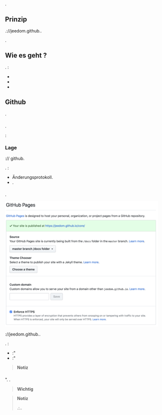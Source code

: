 # 

## 

.

## Prinzip

.://jeedom.github..

.

## Wie es geht ?

. : 

- 
- 
- 

## Github

.

### 

.

:

### Lage

:// github.

.  : 

- Änderungsprotokoll.
- .

### 

. 

![doc-github](images/tutoDoc.png)

://jeedom.github..

. : 

- :"
- :"

> **Notiz**
>
> 

### 

". .


> **Wichtig**
>
> 

> **Notiz**
>
> .:..
